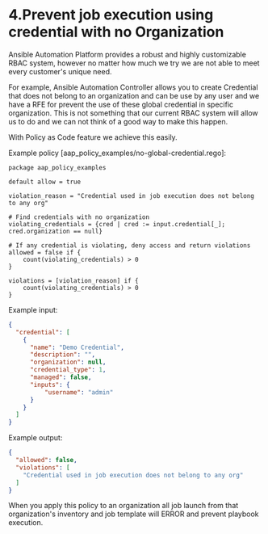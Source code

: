 # 4.Prevent job execution using credential with no Organization

Ansible Automation Platform provides a robust and highly customizable RBAC system, however no matter how much we try we are not able to meet every customer's unique need.

For example, Ansible Automation Controller allows you to create Credential that does not belong to an organization and can be use by any user and we have a RFE for prevent the use of these global credential in specific organization. This is not something that our current RBAC system will allow us to do and we can not think of a good way to make this happen.

With Policy as Code feature we achieve this easily.

Example policy [aap_policy_examples/no-global-credential.rego]:

```rego
package aap_policy_examples

default allow = true

violation_reason = "Credential used in job execution does not belong to any org"

# Find credentials with no organization
violating_credentials = {cred | cred := input.credential[_]; cred.organization == null}

# If any credential is violating, deny access and return violations
allowed = false if {
    count(violating_credentials) > 0
}

violations = [violation_reason] if {
    count(violating_credentials) > 0
}
```

Example input:

```json
{
  "credential": [
    {
      "name": "Demo Credential",
      "description": "",
      "organization": null,
      "credential_type": 1,
      "managed": false,
      "inputs": {
          "username": "admin"
      }
    }
  ]
}
```

Example output:

```json
{
  "allowed": false,
  "violations": [
    "Credential used in job execution does not belong to any org"
  ]
}
```

When you apply this policy to an organization all job launch from that organization's inventory and job template will ERROR and prevent playbook execution.
